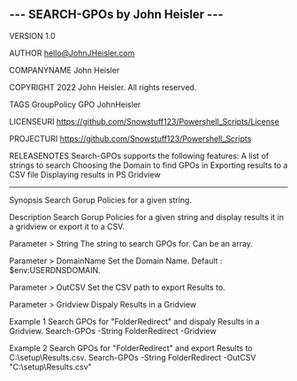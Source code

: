 --- SEARCH-GPOs by John Heisler ---
-----------------------------------

VERSION 1.0

AUTHOR hello@JohnJHeisler.com

COMPANYNAME John Heisler

COPYRIGHT 2022 John Heisler. All rights reserved.

TAGS GroupPolicy GPO JohnHeisler

LICENSEURI https://github.com/Snowstuff123/Powershell_Scripts/License

PROJECTURI https://github.com/Snowstuff123/Powershell_Scripts

RELEASENOTES
Search-GPOs supports the following features:
A list of strings to search
Choosing the Domain to find GPOs in
Exporting results to a CSV file
Displaying results in PS Gridview

-----------------------------------

Synopsis
Search Gorup Policies for a given string.

Description
Search Gorup Policies for a given string and display results it in a gridview or export it to a CSV.

Parameter > String
The string to search GPOs for. Can be an array.

Parameter > DomainName
Set the Domain Name. Default : $env:USERDNSDOMAIN.

Parameter > OutCSV
Set the CSV path to export Results to.

Parameter > Gridview
Dispaly Results in a Gridview

Example 1
Search GPOs for "FolderRedirect" and dispaly Results in a Gridview.
Search-GPOs -String FolderRedirect -Gridview

Example 2
Search GPOs for "FolderRedirect" and export Results to C:\setup\Results.csv.
Search-GPOs -String FolderRedirect -OutCSV "C:\setup\Results.csv"

